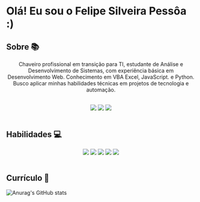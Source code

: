 <h1> Olá! Eu sou o Felipe Silveira Pessôa :) </h1>

<h2> Sobre 📚</h2>

<p align="center">
Chaveiro profissional em transição para TI, estudante de Análise e Desenvolvimento de Sistemas, com experiência básica em Desenvolvimento Web. Conhecimento em VBA Excel, JavaScript. e Python. Busco aplicar minhas habilidades técnicas em projetos de tecnologia e automação.
</p><br>

<div align ="center"> 
  <a href = "mailto:felipe.silveirap47@gmail.com"><img src="https://img.shields.io/badge/-Gmail-%23333?style=for-the-badge&logo=gmail&logoColor=white" target="_blank"></a>
  <a href="https://instagram.com/felipe_silveirap" target="_blank"><img src="https://img.shields.io/badge/-Instagram-%23E4405F?style=for-the-badge&logo=instagram&logoColor=white" target="_blank"></a> 
  <a href="https://www.linkedin.com/in/felipe-silveira-pessoa-123681204" target="_blank"><img src="https://img.shields.io/badge/-LinkedIn-%230077B5?style=for-the-badge&logo=linkedin&logoColor=white" target="_blank"></a> 
</div><br>

<h2>Habilidades 💻</h2>
<div align ="center"> 
  <a><img src="https://img.shields.io/badge/HTML5-E34F26?style=for-the-badge&amp;logo=html5&amp;logoColor=white" style="max-width:100%;"></a>
  <a><img src="https://img.shields.io/badge/CSS3-1572B6?style=for-the-badge&amp;logo=css3&amp;logoColor=white" style="max-width:100%;"></a> 
  <a><img src="https://img.shields.io/badge/JavaScript-323330?style=for-the-badge&amp;logo=javascript&amp;logoColor=F7DF1E" style="max-width:100%;"></a> 
  <a><img src="https://img.shields.io/badge/Python-3776AB?style=for-the-badge&amp;logo=python&amp;logoColor=white" style="max-width:100%;"></a> 
  <a><img src="https://img.shields.io/badge/C%2B%2B-00599C?style=for-the-badge&amp;logo=c%2B%2B&amp;logoColor=white"  style="max-width:100%;"></a> 
</div><br>

<h2>Currículo 📜 </h2>
<a><path d="M851.18128,224.69574H595.65812a23.09555,23.09555,0,0,0-23.09556,23.09556V633.60007a23.09564,23.09564,0,0,0,23.09556,23.09567H851.18128a23.09564,23.09564,0,0,0,23.09557-23.09564c33.89648-131.11389,34.939-259.794,0-385.80881A23.09557,23.09557,0,0,0,851.18128,224.69574ZM603.4197,603.24244a3.739,3.739,0,0,1-3.739,3.739h-9.66482a3.739,3.739,0,0,1-3.739-3.739v-9.66483a3.739,3.739,0,0,1,3.739-3.739h9.66482a3.739,3.739,0,0,1,3.739,3.739Zm0-38.14286a3.739,3.739,0,0,1-3.739,3.739h-9.66482a3.739,3.739,0,0,1-3.739-3.739v-9.66483a3.739,3.739,0,0,1,3.739-3.739h9.66482a3.739,3.739,0,0,1,3.739,3.739Zm0-38.14285a3.739,3.739,0,0,1-3.739,3.739h-9.66482a3.739,3.739,0,0,1-3.739-3.739V517.2919a3.739,3.739,0,0,1,3.739-3.739h9.66482a3.739,3.739,0,0,1,3.739,3.739Zm0-38.14286a3.739,3.739,0,0,1-3.739,3.739h-9.66482a3.739,3.739,0,0,1-3.739-3.739V479.149a3.739,3.739,0,0,1,3.739-3.739h9.66482a3.739,3.739,0,0,1,3.739,3.739Zm0-38.14286a3.739,3.739,0,0,1-3.739,3.739h-9.66482a3.739,3.739,0,0,1-3.739-3.739v-9.66483a3.739,3.739,0,0,1,3.739-3.739h9.66482a3.739,3.739,0,0,1,3.739,3.739Zm0-38.14285a3.739,3.739,0,0,1-3.739,3.739h-9.66482a3.739,3.739,0,0,1-3.739-3.739v-9.66483a3.739,3.739,0,0,1,3.739-3.739h9.66482a3.739,3.739,0,0,1,3.739,3.739Zm0-38.14286a3.739,3.739,0,0,1-3.739,3.739h-9.66482a3.739,3.739,0,0,1-3.739-3.739v-9.66483a3.739,3.739,0,0,1,3.739-3.739h9.66482a3.739,3.739,0,0,1,3.739,3.739Zm0-38.14286a3.739,3.739,0,0,1-3.739,3.739h-9.66482a3.739,3.739,0,0,1-3.739-3.739v-9.66483a3.739,3.739,0,0,1,3.739-3.739h9.66482a3.739,3.739,0,0,1,3.739,3.739Zm0-38.14286a3.739,3.739,0,0,1-3.739,3.739h-9.66482a3.739,3.739,0,0,1-3.739-3.739v-9.66483a3.739,3.739,0,0,1,3.739-3.739h9.66482a3.739,3.739,0,0,1,3.739,3.739Z" transform="translate(-297.0382 -167.57533)" fill="#f2f2f2"></path></a>

  ![Anurag's GitHub stats](https://github-readme-stats.vercel.app/api?username=FelipeSilveiraP&show_icons=true&theme=algolia)
 
<!--   
  ![Top Langs](https://github-readme-stats.vercel.app/api/top-langs/?username=FelipeSilveiraP&layout=compact)
  <img align="center" alt="Felps-React" height="60" width="80" src="https://raw.githubusercontent.com/devicons/devicon/master/icons/react/react-original.svg">
  <img align="center" alt="Felps-Js" height="60" width="80" src="https://raw.githubusercontent.com/devicons/devicon/master/icons/javascript/javascript-plain.svg">
  <img align="center" alt="Felps-Ts" height="60" width="80" src="https://raw.githubusercontent.com/devicons/devicon/master/icons/typescript/typescript-plain.svg"> --!>

</div>
